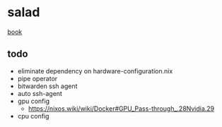 # salad

[book](https://salad.newty.dev/)

## todo

- eliminate dependency on hardware-configuration.nix
- pipe operator
- bitwarden ssh agent
- auto ssh-agent
- gpu config
    - https://nixos.wiki/wiki/Docker#GPU_Pass-through_.28Nvidia.29
- cpu config